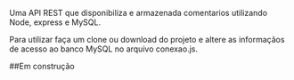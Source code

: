 
Uma API REST que disponibiliza e armazenada comentarios utilizando Node, express e MySQL.

Para utilizar faça um clone ou download do projeto e altere as informaçãos de acesso ao banco MySQL no arquivo conexao.js.

##Em construção